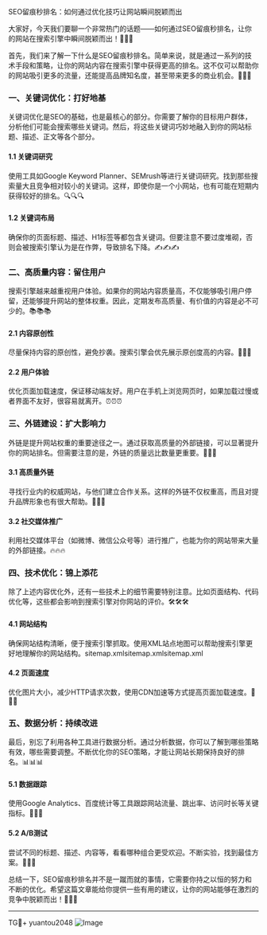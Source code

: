 SEO留痕秒排名：如何通过优化技巧让网站瞬间脱颖而出

大家好，今天我们要聊一个非常热门的话题——如何通过SEO留痕秒排名，让你的网站在搜索引擎中瞬间脱颖而出！🚀🚀🚀

首先，我们来了解一下什么是SEO留痕秒排名。简单来说，就是通过一系列的技术手段和策略，让你的网站内容在搜索引擎中获得更高的排名。这不仅可以帮助你的网站吸引更多的流量，还能提高品牌知名度，甚至带来更多的商业机会。🎯🎯🎯

### 一、关键词优化：打好地基

关键词优化是SEO的基础，也是最核心的部分。你需要了解你的目标用户群体，分析他们可能会搜索哪些关键词。然后，将这些关键词巧妙地融入到你的网站标题、描述、正文等各个部分。

#### 1.1 关键词研究
使用工具如Google Keyword Planner、SEMrush等进行关键词研究。找到那些搜索量大且竞争相对较小的关键词。这样，即使你是一个小网站，也有可能在短期内获得较好的排名。🔍🔍🔍

#### 1.2 关键词布局
确保你的页面标题、描述、H1标签等都包含关键词。但要注意不要过度堆砌，否则会被搜索引擎认为是在作弊，导致排名下降。✍️✍️✍️

### 二、高质量内容：留住用户

搜索引擎越来越重视用户体验。如果你的网站内容质量高，不仅能够吸引用户停留，还能够提升网站的整体权重。因此，定期发布高质量、有价值的内容是必不可少的。📚📚📚

#### 2.1 内容原创性
尽量保持内容的原创性，避免抄袭。搜索引擎会优先展示原创度高的内容。🌟🌟🌟

#### 2.2 用户体验
优化页面加载速度，保证移动端友好。用户在手机上浏览网页时，如果加载过慢或者界面不友好，很容易就离开。⏰⏰⏰

### 三、外链建设：扩大影响力

外链是提升网站权重的重要途径之一。通过获取高质量的外部链接，可以显著提升你的网站排名。但需要注意的是，外链的质量远比数量更重要。🔗🔗🔗

#### 3.1 高质量外链
寻找行业内的权威网站，与他们建立合作关系。这样的外链不仅权重高，而且对提升品牌形象也有很大帮助。🤝🤝🤝

#### 3.2 社交媒体推广
利用社交媒体平台（如微博、微信公众号等）进行推广，也能为你的网站带来大量的外部链接。🔥🔥🔥

### 四、技术优化：锦上添花

除了上述内容优化外，还有一些技术上的细节需要特别注意。比如页面结构、代码优化等，这些都会影响到搜索引擎对你网站的评价。🛠🛠🛠

#### 4.1 网站结构
确保网站结构清晰，便于搜索引擎抓取。使用XML站点地图可以帮助搜索引擎更好地理解你的网站结构。sitemap.xmlsitemap.xmlsitemap.xml

#### 4.2 页面速度
优化图片大小，减少HTTP请求次数，使用CDN加速等方式提高页面加载速度。🚀🚀🚀

### 五、数据分析：持续改进

最后，别忘了利用各种工具进行数据分析。通过分析数据，你可以了解到哪些策略有效，哪些需要调整。不断优化你的SEO策略，才能让网站长期保持良好的排名。📊📊📊

#### 5.1 数据跟踪
使用Google Analytics、百度统计等工具跟踪网站流量、跳出率、访问时长等关键指标。👀👀👀

#### 5.2 A/B测试
尝试不同的标题、描述、内容等，看看哪种组合更受欢迎。不断实验，找到最佳方案。🔄🔄🔄

总结一下，SEO留痕秒排名并不是一蹴而就的事情，它需要你持之以恒的努力和不断的优化。希望这篇文章能给你提供一些有用的建议，让你的网站能够在激烈的竞争中脱颖而出！🎉🎉🎉

---

TG💪+ yuantou2048  ![Image](https://github.com/user-attachments/assets/42a5a4a5-fea9-4a1d-8aa0-73e57e430cca)